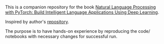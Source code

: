 This is a companion repository for the book [Natural Language Processing with PyTorch: Build Intelligent Language Applications Using Deep Learning](https://www.amazon.com/Natural-Language-Processing-PyTorch-Applications/dp/1491978236/).

Inspired by author's [repository](https://github.com/joosthub/PyTorchNLPBook).

The purpose is to have hands-on experience by reproducing the code/ notebooks with necessary changes for successful run.